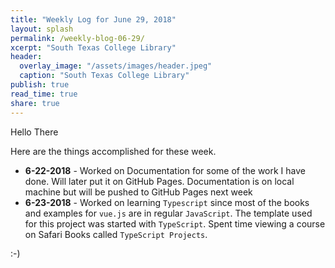 ```yaml
---
title: "Weekly Log for June 29, 2018"
layout: splash
permalink: /weekly-blog-06-29/
xcerpt: "South Texas College Library"
header:
  overlay_image: "/assets/images/header.jpeg"
  caption: "South Texas College Library"
publish: true
read_time: true
share: true
---
```


Hello There

Here are the things accomplished for these week.

* **6-22-2018** - Worked on Documentation for some of the work I have done. Will later put it on GitHub Pages. Documentation is on local machine
but will be pushed to GitHub Pages next week
* **6-23-2018** - Worked on learning `Typescript` since most of the books and examples for `vue.js` are in regular `JavaScript`. The template used for
this project was started with `TypeScript`. Spent time viewing a course on Safari Books called `TypeScript Projects`.

:-)
